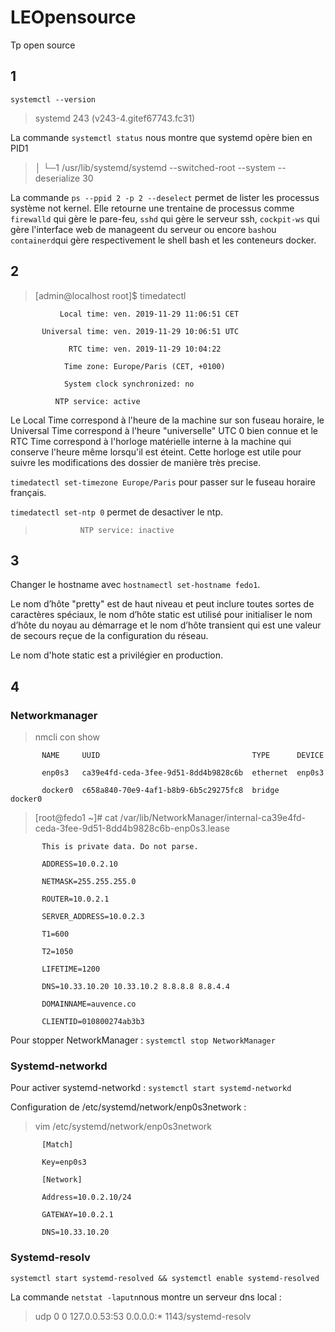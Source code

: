 # LEOpensource
Tp open source

## 1
`systemctl --version`
> systemd 243 (v243-4.gitef67743.fc31)


La commande `systemctl status` nous montre que systemd opère bien en PID1
> │ └─1 /usr/lib/systemd/systemd --switched-root --system --deserialize 30
           
La commande `ps --ppid 2 -p 2 --deselect` permet de lister les processus système not kernel. Elle retourne une trentaine de processus comme `firewalld` qui gère le pare-feu, `sshd` qui gère le serveur ssh, `cockpit-ws` qui gère l'interface web de manageent du serveur ou encore `bash`ou `containerd`qui gère respectivement le shell bash et les conteneurs docker.

## 2

> [admin@localhost root]$ timedatectl

               Local time: ven. 2019-11-29 11:06:51 CET

           Universal time: ven. 2019-11-29 10:06:51 UTC

                 RTC time: ven. 2019-11-29 10:04:22

                Time zone: Europe/Paris (CET, +0100)
                
                System clock synchronized: no
                
              NTP service: active




Le Local Time correspond à l'heure de la machine sur son fuseau horaire, le Universal Time correspond à l'heure  "universelle" UTC 0 bien connue et le RTC Time correspond à l'horloge matérielle interne à la machine qui conserve l'heure même lorsqu'il est éteint. Cette horloge est utile pour suivre les modifications des dossier de manière très precise.

`timedatectl set-timezone Europe/Paris` pour passer sur le fuseau horaire français.

`timedatectl set-ntp 0` permet de desactiver le ntp.
>               NTP service: inactive


## 3 

Changer le hostname avec `hostnamectl set-hostname fedo1`.

Le nom d’hôte "pretty" est de haut niveau et peut inclure toutes sortes de caractères spéciaux, le nom d’hôte static est utilisé pour initialiser le nom d’hôte du noyau au démarrage et le nom d’hôte transient qui est une valeur de secours reçue de la configuration du réseau.

Le nom d'hote static est a privilégier en production.

## 4

### Networkmanager

> nmcli con show

           NAME     UUID                                  TYPE      DEVICE
 
           enp0s3   ca39e4fd-ceda-3fee-9d51-8dd4b9828c6b  ethernet  enp0s3
 
           docker0  c658a840-70e9-4af1-b8b9-6b5c29275fc8  bridge    docker0
 
 
> [root@fedo1 ~]#  cat /var/lib/NetworkManager/internal-ca39e4fd-ceda-3fee-9d51-8dd4b9828c6b-enp0s3.lease

           This is private data. Do not parse.

           ADDRESS=10.0.2.10

           NETMASK=255.255.255.0

           ROUTER=10.0.2.1

           SERVER_ADDRESS=10.0.2.3

           T1=600

           T2=1050

           LIFETIME=1200

           DNS=10.33.10.20 10.33.10.2 8.8.8.8 8.8.4.4

           DOMAINNAME=auvence.co

           CLIENTID=010800274ab3b3

Pour stopper NetworkManager : `systemctl stop NetworkManager`

### Systemd-networkd

Pour activer systemd-networkd : `systemctl start systemd-networkd`

Configuration de /etc/systemd/network/enp0s3network :

> vim /etc/systemd/network/enp0s3network

           [Match]

           Key=enp0s3

           [Network]
           
           Address=10.0.2.10/24
           
           GATEWAY=10.0.2.1
           
           DNS=10.33.10.20



### Systemd-resolv

`systemctl start systemd-resolved && systemctl enable systemd-resolved`

La commande `netstat -laputn`nous montre un serveur dns local :

> udp        0      0 127.0.0.53:53           0.0.0.0:*                           1143/systemd-resolv

